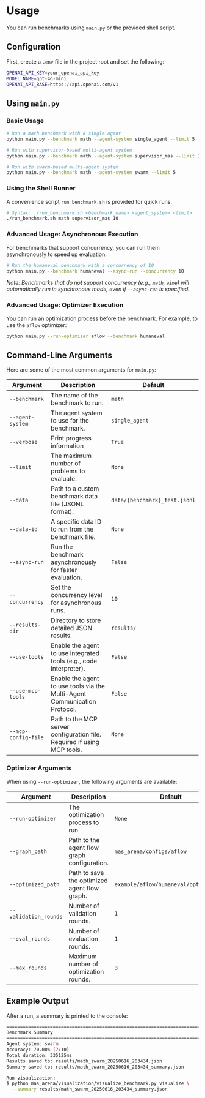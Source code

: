 # Usage

You can run benchmarks using `main.py` or the provided shell script.

## Configuration

First, create a `.env` file in the project root and set the following:

```bash
OPENAI_API_KEY=your_openai_api_key
MODEL_NAME=gpt-4o-mini
OPENAI_API_BASE=https://api.openai.com/v1
```

## Using `main.py`

### Basic Usage

```bash
# Run a math benchmark with a single agent
python main.py --benchmark math --agent-system single_agent --limit 5

# Run with supervisor-based multi-agent system
python main.py --benchmark math --agent-system supervisor_mas --limit 10

# Run with swarm-based multi-agent system
python main.py --benchmark math --agent-system swarm --limit 5
```

### Using the Shell Runner

A convenience script `run_benchmark.sh` is provided for quick runs.

```bash
# Syntax: ./run_benchmark.sh <benchmark_name> <agent_system> <limit>
./run_benchmark.sh math supervisor_mas 10
```
### Advanced Usage: Asynchronous Execution

For benchmarks that support concurrency, you can run them asynchronously to speed up evaluation.

```bash
# Run the humaneval benchmark with a concurrency of 10
python main.py --benchmark humaneval --async-run --concurrency 10
```
*Note: Benchmarks that do not support concurrency (e.g., `math`, `aime`) will automatically run in synchronous mode, even if `--async-run` is specified.*

### Advanced Usage: Optimizer Execution

You can run an optimization process before the benchmark. For example, to use the `aflow` optimizer:

```bash
python main.py --run-optimizer aflow --benchmark humaneval
```

## Command-Line Arguments

Here are some of the most common arguments for `main.py`:

| Argument            | Description                                                              | Default                       |
|---------------------| ------------------------------------------------------------------------ |-------------------------------|
| `--benchmark`       | The name of the benchmark to run.                                        | `math`                        |
| `--agent-system`    | The agent system to use for the benchmark.                               | `single_agent`                |
| `--verbose`         | Print progress information                  | `True`                        |
| `--limit`           | The maximum number of problems to evaluate.                              | `None`                        |
| `--data`            | Path to a custom benchmark data file (JSONL format).                     | `data/{benchmark}_test.jsonl` |
| `--data-id`         | A specific data ID to run from the benchmark file.                       | `None`                        |
| `--async-run`       | Run the benchmark asynchronously for faster evaluation.                  | `False`                       |
| `--concurrency`     | Set the concurrency level for asynchronous runs.                         | `10`                          |
| `--results-dir`     | Directory to store detailed JSON results.                                | `results/`                    |
| `--use-tools`       | Enable the agent to use integrated tools (e.g., code interpreter).       | `False`                       |
| `--use-mcp-tools`   | Enable the agent to use tools via the Multi-Agent Communication Protocol. | `False`                       |
| `--mcp-config-file` | Path to the MCP server configuration file. Required if using MCP tools.  | `None`                        |

### Optimizer Arguments

When using `--run-optimizer`, the following arguments are available:

| Argument | Description | Default |
|---|---|---|
| `--run-optimizer` | The optimization process to run. | `None` |
| `--graph_path` | Path to the agent flow graph configuration. | `mas_arena/configs/aflow` |
| `--optimized_path` | Path to save the optimized agent flow graph. | `example/aflow/humaneval/optimization` |
| `--validation_rounds` | Number of validation rounds. | `1` |
| `--eval_rounds` | Number of evaluation rounds. | `1` |
| `--max_rounds` | Maximum number of optimization rounds. | `3` |


## Example Output

After a run, a summary is printed to the console:

```bash
================================================================================
Benchmark Summary
================================================================================
Agent system: swarm
Accuracy: 70.00% (7/10)
Total duration: 335125ms
Results saved to: results/math_swarm_20250616_203434.json
Summary saved to: results/math_swarm_20250616_203434_summary.json

Run visualization:
$ python mas_arena/visualization/visualize_benchmark.py visualize \
  --summary results/math_swarm_20250616_203434_summary.json
```

